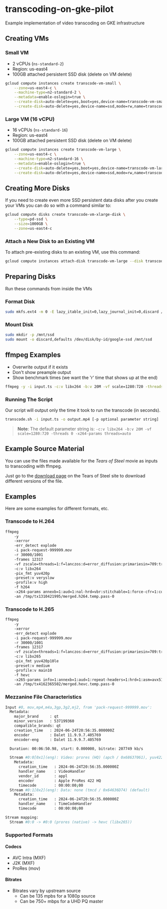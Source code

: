 # transcoding-on-gke-pilot
Example implementation of video transcoding on GKE infrastructure

## Creating VMs

### Small VM
- 2 vCPUs (`ns-standard-2`)
- Region: us-east4
- 100GB attached persistent SSD disk (delete on VM delete)

```bash
gcloud compute instances create transcode-vm-small \
    --zone=us-east4-c \
    --machine-type=n2-standard-2 \
    --metadata=enable-oslogin=true \
    --create-disk=auto-delete=yes,boot=yes,device-name=transcode-vm-small,image=projects/debian-cloud/global/images/debian-12-bookworm-v20240617,mode=rw,size=10,type=projects/transcoding-on-gke-pilot/zones/us-east4-c/diskTypes/pd-balanced \
    --create-disk=auto-delete=yes,device-name=ssd,mode=rw,name=transcode-vm-small-disk,size=100,type=projects/transcoding-on-gke-pilot/zones/us-east4-c/diskTypes/pd-ssd 
```

### Large VM (16 vCPU)
- 16 vCPUs (`ns-standard-16`)
- Region: us-east4
- 100GB attached persistent SSD disk (delete on VM delete)

```bash
gcloud compute instances create transcode-vm-large \
    --zone=us-east4-c \
    --machine-type=n2-standard-16 \
    --metadata=enable-oslogin=true \
    --create-disk=auto-delete=yes,boot=yes,device-name=transcode-vm-large,image=projects/debian-cloud/global/images/debian-12-bookworm-v20240617,mode=rw,size=10,type=projects/transcoding-on-gke-pilot/zones/us-east4-c/diskTypes/pd-balanced \
    --create-disk=auto-delete=yes,device-name=ssd,mode=rw,name=transcode-vm-large-disk,size=100,type=projects/transcoding-on-gke-pilot/zones/us-east4-c/diskTypes/pd-ssd
```

## Creating More Disks

If you need to create even more SSD persistent data disks after you create your VMs you can do so with a command similar to:

```bash
gcloud compute disks create transcode-vm-xlarge-disk \
    --type=pd-ssd \
    --size=1000GB \
    --zone=us-east4-c
```

### Attach a New Disk to an Existing VM

To attach pre-existing disks to an existing VM, use this command:

```bash
gcloud compute instances attach-disk transcode-vm-large --disk transcode-vm-xlarge-disk --zone us-east4-c
```

## Preparing Disks
Run these commands from inside the VMs

### Format Disk
```bash
sudo mkfs.ext4 -m 0 -E lazy_itable_init=0,lazy_journal_init=0,discard /dev/disk/by-id/google-ssd
```

### Mount Disk
```bash
sudo mkdir -p /mnt/ssd
sudo mount -o discard,defaults /dev/disk/by-id/google-ssd /mnt/ssd
```

## ffmpeg Examples

- Overwrite output if it exists
- Don't show preample output
- Show benchmark times (we want the 'r' time that shows up at the end)

```bash
ffmpeg -y -i input.ts -c:v libx264 -b:v 20M -vf scale=1280:720 -threads 0 -x264-params threads=auto -benchmark output.mp4
```

### Running The Script

Our script will output only the time it took to run the transcode (in seconds).

```bash
transcode.sh -i input.ts -o output.mp4 [-p optional parameter string]
```
> **Note**: The default parameter string is: `-c:v libx264 -b:v 20M -vf scale=1280:720 -threads 0 -x264-params threads=auto`

## Example Source Material

You can use the files made available for the *Tears of Steel* movie as inputs to transcoding with ffmpeg.

Just go to the [download page](https://mango.blender.org/download) on the Tears of Steel site to download different versions of the file.

## Examples

Here are some examples for different formats, etc.

### Transcode to H.264

```bash
ffmpeg
    -y
    -xerror
    -err_detect explode
    -i pack-request-999999.mov
    -r 30000/1001
    -frames 12317
    -vf zscale=threads=1:f=lanczos:d=error_diffusion:primariesin=709:transferin=709:matrixin=709:primaries=709:matrix=709:transfer=709:range=tv:w=640:h=360,setsar=1
    -c:v libx264
    -pix_fmt yuv420p
    -preset:v veryslow
    -profile:v high
    -f h264
    -x264-params annexb=1:aud=1:nal-hrd=vbr:stitchable=1:force-cfr=1:colorprim=bt709:transfer=bt709:colormatrix=bt709:sar=1/1:open-gop=0:scenecut=0:bframes=3:crf=22:vbv-maxrate=1100:vbv-bufsize=4400:keyint=120:min-keyint=120:rc-lookahead=120:ref=4
    -an /tmp/tx1310421995/merged.h264.temp.pass-0
```

### Transcode to H.265

```bash
ffmpeg
    -y
    -xerror
    -err_detect explode
    -i pack-request-999999.mov
    -r 30000/1001
    -frames 12317
    -vf zscale=threads=1:f=lanczos:d=error_diffusion:primariesin=709:transferin=709:matrixin=709:primaries=709:matrix=709:transfer=709:range=tv:w=576:h=324,setsar=1
    -c:v libx265
    -pix_fmt yuv420p10le
    -preset:v medium
    -profile:v main10
    -f hevc
    -x265-params info=1:annexb=1:aud=1:repeat-headers=1:hrd=1:asm=avx512:sar=1:no-high-tier=1:open-gop=0:b-intra=1:weightb=1:crf=27:vbv-maxrate=650:vbv-bufsize=2600:keyint=120:min-keyint=120:rc-lookahead=120:colorprim=bt709:transfer=bt709:colormatrix=bt709
    -an /tmp/tx4162365502/merged.hevc.temp.pass-0
```

### Mezzanine File Characteristics

```bash
Input #0, mov,mp4,m4a,3gp,3g2,mj2, from 'pack-request-999999.mov':
  Metadata:
    major_brand     : qt  
    minor_version   : 537199360
    compatible_brands: qt  
    creation_time   : 2024-06-24T20:56:35.000000Z
    encoder         : Dalet 11.9.9.7.405769
    encoder-eng     : Dalet 11.9.9.7.405769

  Duration: 00:06:50.98, start: 0.000000, bitrate: 207749 kb/s

  Stream #0:0[0x1](eng): Video: prores (HQ) (apch / 0x68637061), yuv422p10le(bt709, progressive), 1920x1080, 207748 kb/s, SAR 1:1 DAR 16:9, 29.97 fps, 29.97 tbr, 30k tbn (default)
    Metadata:
      creation_time   : 2024-06-24T20:56:35.000000Z
      handler_name    : VideoHandler
      vendor_id       : appl
      encoder         : Apple ProRes 422 HQ
      timecode        : 00:00:00;00
  Stream #0:1[0x2](eng): Data: none (tmcd / 0x64636D74) (default)
    Metadata:
      creation_time   : 2024-06-24T20:56:35.000000Z
      handler_name    : TimeCodeHandler
      timecode        : 00:00:00;00

Stream mapping:
  Stream #0:0 -> #0:0 (prores (native) -> hevc (libx265))
```

### Supported Formats

#### Codecs
- AVC Intra (MXF)
- J2K (MXF)
- ProRes (mov)

#### Bitrates
- Bitrates vary by upstream source 
    - Can be 135 mpbs for a 1080p source
    - Can be 750+ mbps for a UHD PQ master



